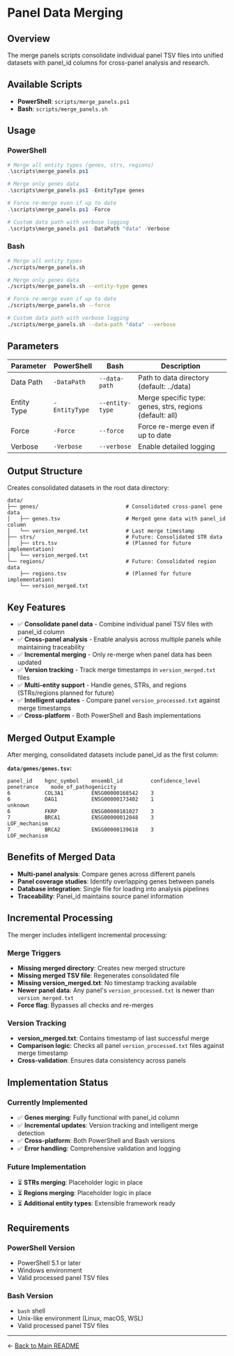 # Panel Data Merging

## Overview

The merge panels scripts consolidate individual panel TSV files into unified datasets with panel_id columns for cross-panel analysis and research.

## Available Scripts

- **PowerShell**: `scripts/merge_panels.ps1`
- **Bash**: `scripts/merge_panels.sh`

## Usage

### PowerShell
```powershell
# Merge all entity types (genes, strs, regions)
.\scripts\merge_panels.ps1

# Merge only genes data
.\scripts\merge_panels.ps1 -EntityType genes

# Force re-merge even if up to date
.\scripts\merge_panels.ps1 -Force

# Custom data path with verbose logging
.\scripts\merge_panels.ps1 -DataPath "data" -Verbose
```

### Bash
```bash
# Merge all entity types
./scripts/merge_panels.sh

# Merge only genes data  
./scripts/merge_panels.sh --entity-type genes

# Force re-merge even if up to date
./scripts/merge_panels.sh --force

# Custom data path with verbose logging
./scripts/merge_panels.sh --data-path "data" --verbose
```

## Parameters

| Parameter | PowerShell | Bash | Description |
|-----------|------------|------|-------------|
| Data Path | `-DataPath` | `--data-path` | Path to data directory (default: ../data) |
| Entity Type | `-EntityType` | `--entity-type` | Merge specific type: genes, strs, regions (default: all) |
| Force | `-Force` | `--force` | Force re-merge even if up to date |
| Verbose | `-Verbose` | `--verbose` | Enable detailed logging |

## Output Structure

Creates consolidated datasets in the root data directory:
```
data/
├── genes/                            # Consolidated cross-panel gene data
│   ├── genes.tsv                     # Merged gene data with panel_id column
│   └── version_merged.txt            # Last merge timestamp
├── strs/                             # Future: Consolidated STR data
│   ├── strs.tsv                      # (Planned for future implementation)
│   └── version_merged.txt
└── regions/                          # Future: Consolidated region data  
    ├── regions.tsv                   # (Planned for future implementation)
    └── version_merged.txt
```

## Key Features

- ✅ **Consolidate panel data** - Combine individual panel TSV files with panel_id column
- ✅ **Cross-panel analysis** - Enable analysis across multiple panels while maintaining traceability
- ✅ **Incremental merging** - Only re-merge when panel data has been updated
- ✅ **Version tracking** - Track merge timestamps in `version_merged.txt` files
- ✅ **Multi-entity support** - Handle genes, STRs, and regions (STRs/regions planned for future)
- ✅ **Intelligent updates** - Compare panel `version_processed.txt` against merge timestamps
- ✅ **Cross-platform** - Both PowerShell and Bash implementations

## Merged Output Example

After merging, consolidated datasets include panel_id as the first column:

**`data/genes/genes.tsv`:**
```
panel_id    hgnc_symbol    ensembl_id         confidence_level    penetrance    mode_of_pathogenicity
6           COL3A1         ENSG00000168542    3                                                        
6           DAG1           ENSG00000173402    1                   unknown                             
6           FKRP           ENSG00000181027    3                                                        
7           BRCA1          ENSG00000012048    3                                 LOF_mechanism           
7           BRCA2          ENSG00000139618    3                                 LOF_mechanism           
```

## Benefits of Merged Data

- **Multi-panel analysis**: Compare genes across different panels
- **Panel coverage studies**: Identify overlapping genes between panels
- **Database integration**: Single file for loading into analysis pipelines
- **Traceability**: Panel_id maintains source panel information

## Incremental Processing

The merger includes intelligent incremental processing:

### Merge Triggers
- **Missing merged directory**: Creates new merged structure
- **Missing merged TSV file**: Regenerates consolidated file
- **Missing version_merged.txt**: No timestamp tracking available
- **Newer panel data**: Any panel's `version_processed.txt` is newer than `version_merged.txt`
- **Force flag**: Bypasses all checks and re-merges

### Version Tracking
- **version_merged.txt**: Contains timestamp of last successful merge
- **Comparison logic**: Checks all panel `version_processed.txt` files against merge timestamp
- **Cross-validation**: Ensures data consistency across panels

## Implementation Status

### Currently Implemented
- ✅ **Genes merging**: Fully functional with panel_id column
- ✅ **Incremental updates**: Version tracking and intelligent merge detection
- ✅ **Cross-platform**: Both PowerShell and Bash versions
- ✅ **Error handling**: Comprehensive validation and logging

### Future Implementation
- ⏳ **STRs merging**: Placeholder logic in place
- ⏳ **Regions merging**: Placeholder logic in place
- ⏳ **Additional entity types**: Extensible framework ready

## Requirements

### PowerShell Version
- PowerShell 5.1 or later
- Windows environment
- Valid processed panel TSV files

### Bash Version
- `bash` shell
- Unix-like environment (Linux, macOS, WSL)
- Valid processed panel TSV files

---

← [Back to Main README](../README.md)